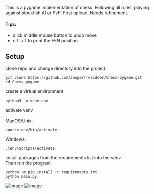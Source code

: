 This is a pygame implementation of chess. Following all rules, playing against stockfish AI or PvP.
First upload. Needs refinement. 

#### Tips:
- click middle mouse button to undo move 
- crtl + f to print the FEN position


## Setup
clone repo and change directory into the project.
```
git clone https://github.com/JasperTresidder/Chess-pygame.git
cd Chess-pygame
```
create a virtual environment
```
python3 -m venv env
```
activate venv 
<br><br>
MacOS/Unix:
```
source env/bin/activate
```
Windows:
```
.\env\Scripts\activate
```
install packages from the requirements list into the venv. <br> Then run the program
```
python -m pip install -r requirements.txt
python main.py
```



![image](https://github.com/JasperTresidder/Chess-pygame/assets/51917264/2665b390-faa4-41a9-aff3-b8b0884b3623)
![image](https://github.com/JasperTresidder/Chess-pygame/assets/51917264/f5e4a61b-5c11-4e92-93ff-e2bcb222ed1c)
